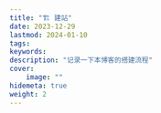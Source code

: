 ```yaml
---
title: "🏗️ 建站"
date: 2023-12-29
lastmod: 2024-01-10
tags:
keywords:
description: "记录一下本博客的搭建流程"
cover:
    image: ""
hidemeta: true
weight: 2
---
```

